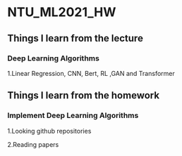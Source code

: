 # NTU_ML2021_HW
## Things I learn from the lecture
### Deep Learning Algorithms

1.Linear Regression, CNN, Bert, RL ,GAN and Transformer
## Things I learn from the homework
### Implement Deep Learning Algorithms

1.Looking github repositories

2.Reading papers

